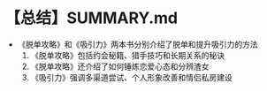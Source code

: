 # 【总结】SUMMARY.md

-   《脱单攻略》和《吸引力》两本书分别介绍了脱单和提升吸引力的方法
    1.  《脱单攻略》包括约会秘籍、猎手技巧和长期关系的秘诀
    2.  《脱单攻略》还介绍了如何锤炼恋爱心态和分辨渣女
    3.  《吸引力》强调多渠道尝试、个人形象改善和情侣私房建设